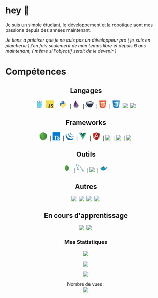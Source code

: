 # hey 👋


Je suis un simple étudiant, le développement et la robotique sont mes passions depuis des années maintenant.


*Je tiens à préciser que je ne suis pas un développeur pro ( je suis en plomberie ) j'en fais seulement de mon temps libre et depuis 6 ans maintenant, ( même si l'objectif serait de le devenir )*

# Compétences
<h2 align="center">Langages</h2>

<p align="center"> 
  <code><img height="25" src="https://raw.githubusercontent.com/devicons/devicon/master/icons/go/go-original.svg"></code>&nbsp;
  <code><img height="25" src="https://raw.githubusercontent.com/github/explore/80688e429a7d4ef2fca1e82350fe8e3517d3494d/topics/javascript/javascript.png"></code>&nbsp; |
  <code><img height="25" src="https://raw.githubusercontent.com/devicons/devicon/master/icons/python/python-original.svg"></code>&nbsp; |
  <code><img height="25" src="https://raw.githubusercontent.com/devicons/devicon/master/icons/elixir/elixir-original.svg"></code>&nbsp; |
  <code><img height="25" src="https://raw.githubusercontent.com/devicons/devicon/master/icons/coffeescript/coffeescript-original.svg"></code>&nbsp; |
  <code><img height="25" src="https://raw.githubusercontent.com/devicons/devicon/master/icons/html5/html5-original.svg"></code>&nbsp; |
  <code><img height="25" src="https://raw.githubusercontent.com/devicons/devicon/master/icons/css3/css3-original.svg"></code>&nbsp;
  <code><img height="25" src="https://upload.wikimedia.org/wikipedia/commons/thumb/8/87/Arduino_Logo.svg/1200px-Arduino_Logo.svg.png"></code>&nbsp;
  <code><img height="25" src="https://imgs.search.brave.com/u83zgPaxYxkGaK1WIFN0F4exm74kdThjIGMgMGkEAZ8/rs:fit:860:0:0/g:ce/aHR0cHM6Ly9pc29j/cHAub3JnL2ZpbGVz/L2ltZy9jcHBfbG9n/by5wbmc"></code>&nbsp;
</p>

<h2 align="center">Frameworks</h2>

<p align="center">
  <code><img height="25" src="https://raw.githubusercontent.com/devicons/devicon/master/icons/nodejs/nodejs-original.svg"></code>&nbsp; |
  <code><img height="25" src="https://raw.githubusercontent.com/devicons/devicon/master/icons/typescript/typescript-plain.svg"></code>&nbsp; |
  <code><img height="25" src="https://raw.githubusercontent.com/devicons/devicon/master/icons/jquery/jquery-original.svg"></code>&nbsp; |
  <code><img height="25" src="https://raw.githubusercontent.com/devicons/devicon/master/icons/vuejs/vuejs-original.svg"></code>&nbsp; |
  <code><img height="25" src="https://github.com/devicons/devicon/blob/master/icons/angularjs/angularjs-original.svg"></code>&nbsp; |
  <code><img height="25" src="https://cdn.icon-icons.com/icons2/2107/PNG/512/file_type_ejs_icon_130626.png"></code>&nbsp; |
  <code><img height="25" src="https://s3.amazonaws.com/oodles-technologies1/blog-images/d73085c7-ff2c-4edb-9a72-8e1333dac14e.png"></code>&nbsp; |
  <code><img height="25" src="https://geedew.com/assets/uploads/2012/10/mustacheimage.png"></code>&nbsp;
</p>

<h2 align="center">Outils</h2>
<p align="center">
    <code><img height="25" src="https://raw.githubusercontent.com/devicons/devicon/master/icons/mongodb/mongodb-original.svg"></code>&nbsp; |
    <code><img height="25" src="https://raw.githubusercontent.com/devicons/devicon/master/icons/mysql/mysql-original.svg"></code>&nbsp; |
    <code><img height="25" src="https://imgs.search.brave.com/DIgZ0Xabu6jzxMdx0ge3Rda6arDNpHjuLVJhF-R5Hss/rs:fit:860:0:0/g:ce/aHR0cHM6Ly91cGxv/YWQud2lraW1lZGlh/Lm9yZy93aWtpcGVk/aWEvY29tbW9ucy85/LzkxL0VsZWN0cm9u/X1NvZnR3YXJlX0Zy/YW1ld29ya19Mb2dv/LnN2Zw.svg"></code>&nbsp; |
    <code><img height="25" src="https://github.com/devicons/devicon/blob/master/icons/docker/docker-original.svg"></code>&nbsp;
</p>

<h2 align="center">Autres</h2>
<p align="center">
    <code><img height="25" src="https://imgs.search.brave.com/63PQrigqH8fXf6C5lU4oESx4aNbe4fdxJcGfpo_GLKg/rs:fit:860:0:0/g:ce/aHR0cHM6Ly9hc3Nl/dHMtZ2xvYmFsLndl/YnNpdGUtZmlsZXMu/Y29tLzY0NzYwMDY5/ZTkzMDg0NjQ2Yzll/ZTQwNS82NDc2MDA2/OWU5MzA4NDY0NmM5/ZWU0MWNfbG9nby1m/aWdtYS1iYWNrZ3Jv/dW5kLnN2Zw.svg"></code>&nbsp;
    <code><img height="25" src="https://cdn.icon-icons.com/icons2/195/PNG/256/Autodesk_23627.png"></code>&nbsp;
    <code><img height="25" src="https://upload.wikimedia.org/wikipedia/commons/a/a8/Fritzing_icon_%28new%29.png"></code>&nbsp;
    <code><img height="25" src="https://imgs.search.brave.com/NixygOCIyEVU9zC6sOA8mgURTojY463_hxsTsJD1_fo/rs:fit:860:0:0/g:ce/aHR0cHM6Ly9zdG9y/ZS5iaW12aXNpb24u/ZXUvQ29udGVudC9p/bWFnZXMvbG9nb190/b3Auc3Zn.svg"></code>&nbsp;
</p>

<h2 align="center">En cours d'apprentissage</h2>
<p align="center">
  <code><img height="25" src="https://gobot.io/images/elements/gopher.png"></code>&nbsp;
  <code><img height="25" src="https://johnny-five.io/img/j5-logo.svg"></code>&nbsp;
</p>




<div align="center">
    <h3 align="center">Mes Statistiques</h3>
    <p align="center">
        <img src="https://github-readme-stats.vercel.app/api?username=NotPunchnox&show_icons=true&theme=jolly&count_private=true" align="center" />
    </p>
</div>

<div align="center">
    <p align="center">
        <img src="https://github-readme-stats.vercel.app/api/top-langs/?username=NotPunchnox&layout=compact&theme=jolly&count_private=true" align="center" />
    </p>
</div>

<div align="center">
    <p align="center">
        <img src="https://github-readme-stats.vercel.app/api/wakatime?username=NotPunchnox&theme=jolly&count_private=true" align="center" />
    </p>
</div>

<div align="center">
    <p align="center">
        Nombre de vues : <br>
        <img src="https://profile-counter.glitch.me/NotPunchnox/count.svg" align="center" />
    </p>
</div>

